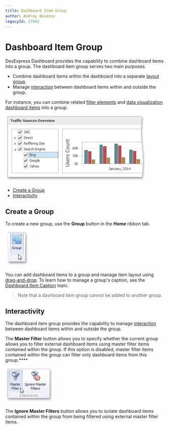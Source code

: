 ```yaml
---
title: Dashboard Item Group
author: Andrey Aksenov
legacyId: 17942
---
```

# Dashboard Item Group
DevExpress Dashboard provides the capability to combine dashboard items into a group. The dashboard item group serves two main purposes.
* Combine dashboard items within the dashboard into a separate [layout group](../dashboard-layout/dashboard-items-layout.md).
* Manage [interaction](../interactivity/master-filtering.md) between dashboard items within and outside the group.

For instance, you can combine related [filter elements](filter-elements.md) and [data visualization dashboard items](../adding-dashboard-items.md) into a group.

![Fundamentals_DashboardItemGroup](../../../images/img24788.png)
* [Create a Group](#create-a-group)
* [Interactivity](#interactivity)

## <a name="create-a-group"/>Create a Group
To create a new group, use the **Group** button in the **Home** ribbon tab.

![GroupButton_Ribbon](../../../images/img24852.png)

You can add dashboard items to a group and manage item layout using [drag-and-drop](../dashboard-layout/dashboard-items-layout.md). To learn how to manage a group's caption, see the [Dashboard Item Caption](../dashboard-layout/dashboard-item-caption.md) topic.

> Note that a dashboard item group cannot be added to another group.

## <a name="interactivity"/>Interactivity
The dashboard item group provides the capability to manage [interaction](../interactivity/master-filtering.md) between dashboard items within and outside the group.

The **Master Filter** button allows you to specify whether the current group allows you to filter external dashboard items using master filter items contained within the group.  If this option is disabled, master filter items contained within the group can filter only dashboard items from this group.****

![GrouMasterFilterButton_Ribbon](../../../images/img24853.png)

The **Ignore Master Filters** button allows you to isolate dashboard items contained within the group from being filtered using external master filter items.